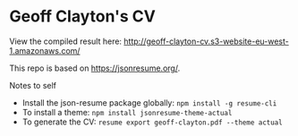 # Geoff Clayton's CV

View the compiled result here: http://geoff-clayton-cv.s3-website-eu-west-1.amazonaws.com/

This repo is based on https://jsonresume.org/.

Notes to self
- Install the json-resume package globally: `npm install -g resume-cli`
- To install a theme: `npm install jsonresume-theme-actual`
- To generate the CV: `resume export geoff-clayton.pdf --theme actual`
